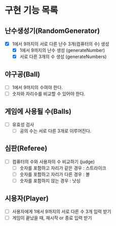 # 구현 기능 목록

## 난수생성기(RandomGenerator)
- [x] 1에서 9까지의 서로 다른 난수 3개(컴퓨터의 수) 생성
    - [x] 1에서 9까지의 난수 생성 (generateNumber)
    - [x] 서로 다른 3개의 수 생성 (generateNumbers)

## 야구공(Ball)
- [ ] 1에서 9까지의 수여야 한다.
- [ ] 숫자와 자리수를 비교할 수 있어야 한다.

## 게임에 사용될 수(Balls)
- [ ] 유효성 검사
  - [ ] 공의 수는 서로 다른 3개로 이루어진다.
  
## 심판(Referee)
- [ ] 컴퓨터의 수와 사용자의 수 비교하기 (judge)
  - [ ] 숫자를 포함하고 자리가 같은 경우 : 스트라이크
  - [ ] 숫자를 포함하고 자리가 다른 경우 : 볼
  - [ ] 숫자를 포함하지 않는 경우 : 낫싱

## 시용자(Player)
- [ ] 사용자에게 1에서 9까지의 서로 다른 수 3개 입력 받기
- [ ] 게임이 끝났을 때, 재시작 or 종료 입력 받기
